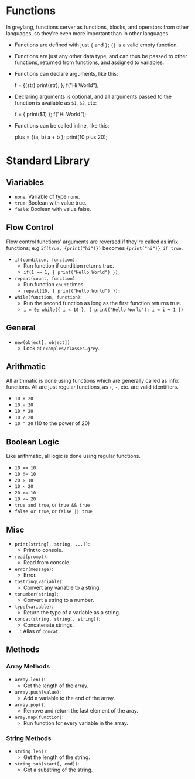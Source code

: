 # Functions

In greylang, functions server as functions, blocks, and operators from other
languages, so they're even more important than in other languages.

* Functions are defined with just `{` and `}`; `{}` is a valid empty function.
* Functions are just any other data type, and can thus be passed to other
  functions, returned from functions, and assigned to variables.
* Functions can declare arguments, like this:

	f = {(str)
		print(str);
	};
	f("Hi World");

* Declaring arguments is optional, and all arguments passed to the function is
  available as `$1`, `$2`, etc:

	f = { print($1) };
	f("Hi World");

* Functions can be called inline, like this:

	plus = {(a, b) a + b };
	print(10 plus 20);

# Standard Library

## Viariables

* `none`: Variable of type `none`.
* `true`: Boolean with value true.
* `fasle`: Boolean with value false.

## Flow Control

Flow control functions' arguments are reversed if they're called as infix
functions; e.g `if(true, {print("hi")})` becomes `{print("hi")} if true`.

* `if(condition, function)`:
	* Run function if condition returns true.
	* `if(1 == 1, { print("Hello World") });`
* `repeat(count, function)`:
	* Run function `count` times.
	* `repeat(10, { print("Hello World") });`
* `while(function, function)`:
	* Run the second function as long as the first function returns true.
	* `i = 0; while({ i < 10 }, { print("Hello World"); i = i + 1 })`

## General

* `new(object[, object])`
	* Look at `examples/classes.grey`.

## Arithmatic

All arithmatic is done using functions which are generally called as infix
functions. All are just regular functions, as `+`, `-`, etc. are valid
identifiers.

* `10 + 20`
* `10 - 20`
* `10 * 20`
* `10 / 20`
* `10 ^ 20` (10 to the power of 20)

## Boolean Logic

Like arithmatic, all logic is done using regular functions.

* `10 == 10`
* `10 != 10`
* `20 > 10`
* `10 < 20`
* `20 >= 10`
* `10 <= 20`
* `true and true`, or `true && true`
* `false or true`, or `false || true`

## Misc

* `print(string[, string, ...])`:
	* Print to console.
* `read(prompt)`:
	* Read from console.
* `error(message)`:
	* Error.
* `tostring(variable)`:
	* Convert any variable to a string.
* `tonumber(string)`:
	* Convert a string to a number.
* `type(variable)`:
	* Return the type of a variable as a string.
* `concat(string, string[, string])`:
	* Concatenate strings.
* `..`: Alias of `concat`.

## Methods

### Array Methods

* `array.len()`:
	* Get the length of the array.
* `array.push(value)`:
	* Add a variable to the end of the array.
* `array.pop()`:
	* Remove and return the last element of the aray.
* `aray.map(function)`:
	* Run function for every variable in the array.

### String Methods

* `string.len()`:
	* Get the length of the string.
* `string.sub(start[, end])`:
	* Get a substring of the string.

